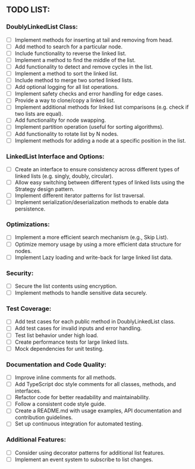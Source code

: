 ## TODO LIST:

### DoublyLinkedList Class:

- [ ] Implement methods for inserting at tail and removing from head.
- [ ] Add method to search for a particular node.
- [ ] Include functionality to reverse the linked list.
- [ ] Implement a method to find the middle of the list.
- [ ] Add functionality to detect and remove cycles in the list.
- [ ] Implement a method to sort the linked list.
- [ ] Include method to merge two sorted linked lists.
- [ ] Add optional logging for all list operations.
- [ ] Implement safety checks and error handling for edge cases.
- [ ] Provide a way to clone/copy a linked list.
- [ ] Implement additional methods for linked list comparisons (e.g. check if two lists are equal).
- [ ] Add functionality for node swapping.
- [ ] Implement partition operation (useful for sorting algorithms).
- [ ] Add functionality to rotate list by N nodes.
- [ ] Implement methods for adding a node at a specific position in the list.

### LinkedList Interface and Options:

- [ ] Create an interface to ensure consistency across different types of linked lists (e.g. singly, doubly, circular).
- [ ] Allow easy switching between different types of linked lists using the Strategy design pattern.
- [ ] Implement different iterator patterns for list traversal.
- [ ] Implement serialization/deserialization methods to enable data persistence.

### Optimizations:

- [ ] Implement a more efficient search mechanism (e.g., Skip List).
- [ ] Optimize memory usage by using a more efficient data structure for nodes.
- [ ] Implement Lazy loading and write-back for large linked list data.

### Security:

- [ ] Secure the list contents using encryption.
- [ ] Implement methods to handle sensitive data securely.

### Test Coverage:

- [ ] Add test cases for each public method in DoublyLinkedList class.
- [ ] Add test cases for invalid inputs and error handling.
- [ ] Test list behavior under high load.
- [ ] Create performance tests for large linked lists.
- [ ] Mock dependencies for unit testing.

### Documentation and Code Quality:

- [ ] Improve inline comments for all methods.
- [ ] Add TypeScript doc style comments for all classes, methods, and interfaces.
- [ ] Refactor code for better readability and maintainability.
- [ ] Follow a consistent code style guide.
- [ ] Create a README.md with usage examples, API documentation and contribution guidelines.
- [ ] Set up continuous integration for automated testing.

### Additional Features:

- [ ] Consider using decorator patterns for additional list features.
- [ ] Implement an event system to subscribe to list changes.
